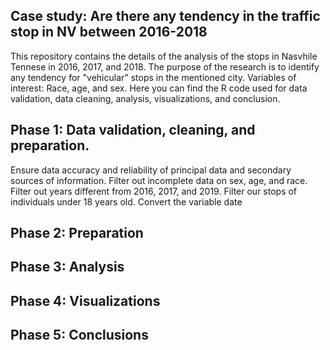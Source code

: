 Case study: Are there any tendency in the traffic stop in NV between 2016-2018
-

This repository contains the details of the analysis of the stops in Nasvhile Tennese in 2016, 2017, and 2018. The  purpose of the research is to identify 
any tendency for "vehicular" stops in the mentioned city. Variables of interest: Race, age, and sex. Here you can find the R code used for data validation, 
data cleaning, analysis, visualizations, and conclusion. 

Phase 1: Data validation, cleaning, and preparation. 
- 
Ensure data accuracy and reliability of principal data and secondary sources of information.
Filter out incomplete data on sex, age, and race. 
Filter out years different from 2016, 2017, and 2019. 
Filter our stops of individuals under 18 years old.
Convert the variable date 

Phase 2: Preparation
-

Phase 3: Analysis
- 

Phase 4: Visualizations
- 


Phase 5: Conclusions
- 
